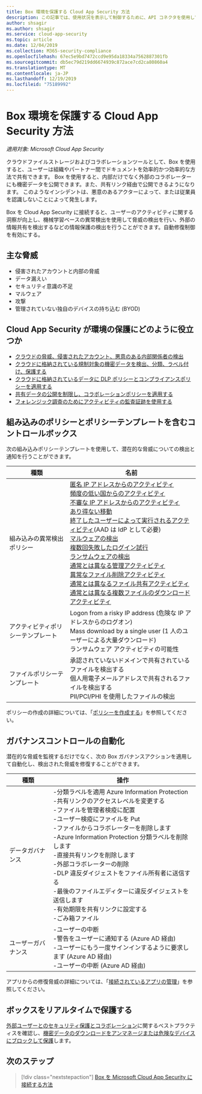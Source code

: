 ```yaml
---
title: Box 環境を保護する Cloud App Security 方法
description: この記事では、使用状況を表示して制御するために、API コネクタを使用して Cloud App Security に Box アプリを接続する利点について説明します。
author: shsagir
ms.author: shsagir
ms.service: cloud-app-security
ms.topic: article
ms.date: 12/04/2019
ms.collection: M365-security-compliance
ms.openlocfilehash: 67ec5e9bd7472ccd9e95da18334a7562887301fb
ms.sourcegitcommit: db5ec79d219dd6674939c872ace7cd2ca80860a4
ms.translationtype: MT
ms.contentlocale: ja-JP
ms.lasthandoff: 12/19/2019
ms.locfileid: "75189992"
---
```

# <a name="how-cloud-app-security-helps-protect-your-box-environment"></a>Box 環境を保護する Cloud App Security 方法

*適用対象: Microsoft Cloud App Security*

クラウドファイルストレージおよびコラボレーションツールとして、Box を使用すると、ユーザーは組織やパートナー間でドキュメントを効率的かつ効率的な方法で共有できます。 Box を使用すると、内部だけでなく外部のコラボレーターにも機密データを公開できます。また、共有リンク経由で公開できるようになります。 このようなインシデントは、悪意のあるアクターによって、または従業員を認識しないことによって発生します。

Box を Cloud App Security に接続すると、ユーザーのアクティビティに関する洞察が向上し、機械学習ベースの異常検出を使用して脅威の検出を行い、外部の情報共有を検出するなどの情報保護の検出を行うことができます。自動修復制御を有効にする。

## <a name="main-threats"></a>主な脅威

- 侵害されたアカウントと内部の脅威
- データ漏えい
- セキュリティ意識の不足
- マルウェア
- 攻撃
- 管理されていない独自のデバイスの持ち込む (BYOD)

## <a name="how-cloud-app-security-helps-to-protect-your-environment"></a>Cloud App Security が環境の保護にどのように役立つか

- [クラウドの脅威、侵害されたアカウント、悪意のある内部関係者の検出](best-practices.md#detect-cloud-threats-compromised-accounts-malicious-insiders-and-ransomware)
- [クラウドに格納されている規制対象の機密データを検出、分類、ラベル付け、保護する](best-practices.md#discover-classify-label-and-protect-regulated-and-sensitive-data-stored-in-the-cloud)
- [クラウドに格納されているデータに DLP ポリシーとコンプライアンスポリシーを適用する](best-practices.md#enforce-dlp-and-compliance-policies-for-data-stored-in-the-cloud)
- [共有データの公開を制限し、コラボレーションポリシーを適用する](best-practices.md#limit-exposure-of-shared-data-and-enforce-collaboration-policies)
- [フォレンジック調査のためにアクティビティの監査証跡を使用する](best-practices.md#use-the-audit-trail-of-activities-for-forensic-investigations)

## <a name="control-box-with-built-in-policies-and-policy-templates"></a>組み込みのポリシーとポリシーテンプレートを含むコントロールボックス

次の組み込みポリシーテンプレートを使用して、潜在的な脅威についての検出と通知を行うことができます。

| 種類 | 名前 |
| ---- | ---- |
| 組み込みの異常検出ポリシー | [匿名 IP アドレスからのアクティビティ](anomaly-detection-policy.md#activity-from-anonymous-ip-addresses)<br />[頻度の低い国からのアクティビティ](anomaly-detection-policy.md#activity-from-infrequent-country)<br />[不審な IP アドレスからのアクティビティ](anomaly-detection-policy.md#activity-from-suspicious-ip-addresses)<br />[あり得ない移動](anomaly-detection-policy.md#impossible-travel)<br />[終了したユーザーによって実行されるアクティビティ](anomaly-detection-policy.md#activity-performed-by-terminated-user)(AAD は IdP として必要)<br />[マルウェアの検出](anomaly-detection-policy.md#malware-detection)<br />[複数回失敗したログイン試行](anomaly-detection-policy.md#multiple-failed-login-attempts)<br />[ランサムウェアの検出](anomaly-detection-policy.md#ransomware-activity)<br />[通常とは異なる管理アクティビティ](anomaly-detection-policy.md#unusual-activities-by-user)<br />[異常なファイル削除アクティビティ](anomaly-detection-policy.md#unusual-activities-by-user)<br />[通常とは異なるファイル共有アクティビティ](anomaly-detection-policy.md#unusual-activities-by-user)<br />[通常とは異なる複数ファイルのダウンロードアクティビティ](anomaly-detection-policy.md#unusual-activities-by-user) |
| アクティビティポリシーテンプレート | Logon from a risky IP address (危険な IP アドレスからのログオン)<br />Mass download by a single user (1 人のユーザーによる大量ダウンロード)<br />ランサムウェア アクティビティの可能性 |
| ファイルポリシーテンプレート | 承認されていないドメインで共有されているファイルを検出する<br />個人用電子メールアドレスで共有されるファイルを検出する<br />PII/PCI/PHI を使用したファイルの検出 |

ポリシーの作成の詳細については、「[ポリシーを作成する](control-cloud-apps-with-policies.md#create-a-policy)」を参照してください。

## <a name="automate-governance-controls"></a>ガバナンスコントロールの自動化

潜在的な脅威を監視するだけでなく、次の Box ガバナンスアクションを適用して自動化し、検出された脅威を修復することができます。

| 種類 | 操作 |
| ---- | ---- |
| データガバナンス | -分類ラベルを適用 Azure Information Protection<br />-共有リンクのアクセスレベルを変更する<br />-ファイルを管理者検疫に配置<br />-ユーザー検疫にファイルを Put<br />-ファイルからコラボレーターを削除します<br />-Azure Information Protection 分類ラベルを削除します<br />-直接共有リンクを削除します<br />-外部コラボレーターの削除<br />-DLP 違反ダイジェストをファイル所有者に送信する<br />-最後のファイルエディターに違反ダイジェストを送信します<br />-有効期限を共有リンクに設定する<br /> -ごみ箱ファイル |
| ユーザーガバナンス | -ユーザーの中断<br />-警告をユーザーに通知する (Azure AD 経由)<br />-ユーザーにもう一度サインインするように要求します (Azure AD 経由)<br />-ユーザーの中断 (Azure AD 経由) |

アプリからの修復脅威の詳細については、「[接続されているアプリの管理](governance-actions.md)」を参照してください。

## <a name="protect-box-in-real-time"></a>ボックスをリアルタイムで保護する

[外部ユーザーとのセキュリティ保護とコラボレーション](best-practices.md#secure-collaboration-with-external-users-by-enforcing-real-time-session-controls)に関するベストプラクティスを確認し、[機密データのダウンロードをアンマネージまたは危険なデバイスにブロックして保護](best-practices.md#block-and-protect-download-of-sensitive-data-to-unmanaged-or-risky-devices)します。

## <a name="next-steps"></a>次のステップ

> [!div class="nextstepaction"]
> [Box を Microsoft Cloud App Security に接続する方法](connect-box-to-microsoft-cloud-app-security.md)
